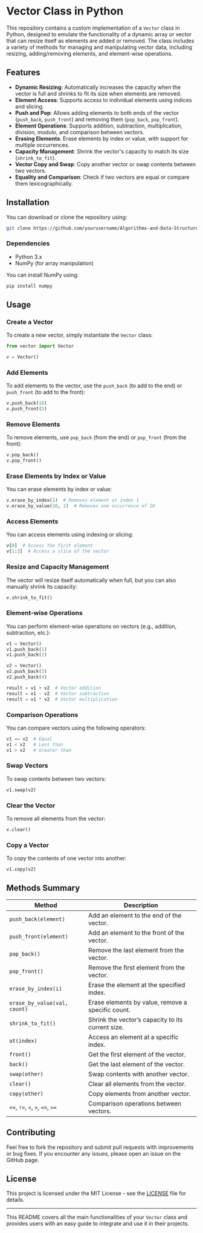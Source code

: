 # Vector Class in Python

This repository contains a custom implementation of a `Vector` class in Python, designed to emulate the functionality of a dynamic array or vector that can resize itself as elements are added or removed. The class includes a variety of methods for managing and manipulating vector data, including resizing, adding/removing elements, and element-wise operations.

## Features

- **Dynamic Resizing**: Automatically increases the capacity when the vector is full and shrinks to fit its size when elements are removed.
- **Element Access**: Supports access to individual elements using indices and slicing.
- **Push and Pop**: Allows adding elements to both ends of the vector (`push_back`, `push_front`) and removing them (`pop_back`, `pop_front`).
- **Element Operations**: Supports addition, subtraction, multiplication, division, modulo, and comparison between vectors.
- **Erasing Elements**: Erase elements by index or value, with support for multiple occurrences.
- **Capacity Management**: Shrink the vector's capacity to match its size (`shrink_to_fit`).
- **Vector Copy and Swap**: Copy another vector or swap contents between two vectors.
- **Equality and Comparison**: Check if two vectors are equal or compare them lexicographically.

## Installation

You can download or clone the repository using:

```bash
git clone https://github.com/yourusername/Algorithms-and-Data-Structures.git
```

### Dependencies

- Python 3.x
- NumPy (for array manipulation)

You can install NumPy using:

```bash
pip install numpy
```

## Usage

### Create a Vector

To create a new vector, simply instantiate the `Vector` class:

```python
from vector import Vector

v = Vector()
```

### Add Elements

To add elements to the vector, use the `push_back` (to add to the end) or `push_front` (to add to the front):

```python
v.push_back(10)
v.push_front(5)
```

### Remove Elements

To remove elements, use `pop_back` (from the end) or `pop_front` (from the front):

```python
v.pop_back()
v.pop_front()
```

### Erase Elements by Index or Value

You can erase elements by index or value:

```python
v.erase_by_index(1)  # Removes element at index 1
v.erase_by_value(10, 1)  # Removes one occurrence of 10
```

### Access Elements

You can access elements using indexing or slicing:

```python
v[0]  # Access the first element
v[1:3]  # Access a slice of the vector
```

### Resize and Capacity Management

The vector will resize itself automatically when full, but you can also manually shrink its capacity:

```python
v.shrink_to_fit()
```

### Element-wise Operations

You can perform element-wise operations on vectors (e.g., addition, subtraction, etc.):

```python
v1 = Vector()
v1.push_back(1)
v1.push_back(2)

v2 = Vector()
v2.push_back(3)
v2.push_back(4)

result = v1 + v2  # Vector addition
result = v1 - v2  # Vector subtraction
result = v1 * v2  # Vector multiplication
```

### Comparison Operations

You can compare vectors using the following operators:

```python
v1 == v2  # Equal
v1 < v2   # Less than
v1 > v2   # Greater than
```

### Swap Vectors

To swap contents between two vectors:

```python
v1.swap(v2)
```

### Clear the Vector

To remove all elements from the vector:

```python
v.clear()
```

### Copy a Vector

To copy the contents of one vector into another:

```python
v1.copy(v2)
```

## Methods Summary

| Method              | Description                                                    |
|---------------------|----------------------------------------------------------------|
| `push_back(element)` | Add an element to the end of the vector.                       |
| `push_front(element)`| Add an element to the front of the vector.                     |
| `pop_back()`         | Remove the last element from the vector.                       |
| `pop_front()`        | Remove the first element from the vector.                      |
| `erase_by_index(i)`  | Erase the element at the specified index.                      |
| `erase_by_value(val, count)` | Erase elements by value, remove a specific count.        |
| `shrink_to_fit()`    | Shrink the vector’s capacity to its current size.              |
| `at(index)`          | Access an element at a specific index.                         |
| `front()`            | Get the first element of the vector.                           |
| `back()`             | Get the last element of the vector.                            |
| `swap(other)`        | Swap contents with another vector.                            |
| `clear()`            | Clear all elements from the vector.                            |
| `copy(other)`        | Copy elements from another vector.                            |
| `==`, `!=`, `<`, `>`, `<=`, `>=` | Comparison operations between vectors.                 |

## Contributing

Feel free to fork the repository and submit pull requests with improvements or bug fixes. If you encounter any issues, please open an issue on the GitHub page.

## License

This project is licensed under the MIT License - see the [LICENSE](LICENSE) file for details.

---

This README covers all the main functionalities of your `Vector` class and provides users with an easy guide to integrate and use it in their projects.
